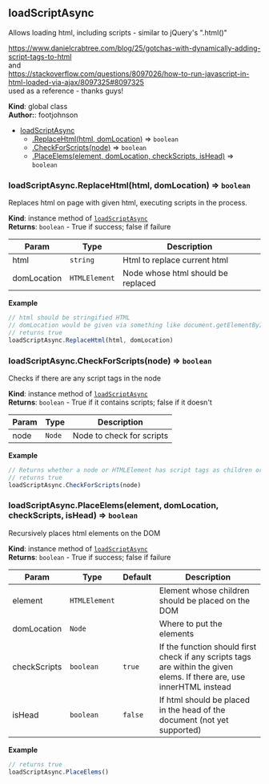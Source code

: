 <a name="loadScriptAsync"></a>

## loadScriptAsync
Allows loading html, including scripts - similar
to jQuery's ".html()"

https://www.danielcrabtree.com/blog/25/gotchas-with-dynamically-adding-script-tags-to-html <br/> and <br/>
https://stackoverflow.com/questions/8097026/how-to-run-javascript-in-html-loaded-via-ajax/8097325#8097325
<br/> used as a reference - thanks guys!

**Kind**: global class  
**Author:**: footjohnson  

* [loadScriptAsync](#loadScriptAsync)
    * [.ReplaceHtml(html, domLocation)](#loadScriptAsync+ReplaceHtml) ⇒ <code>boolean</code>
    * [.CheckForScripts(node)](#loadScriptAsync+CheckForScripts) ⇒ <code>boolean</code>
    * [.PlaceElems(element, domLocation, checkScripts, isHead)](#loadScriptAsync+PlaceElems) ⇒ <code>boolean</code>

<a name="loadScriptAsync+ReplaceHtml"></a>

### loadScriptAsync.ReplaceHtml(html, domLocation) ⇒ <code>boolean</code>
Replaces html on page with given html, executing scripts in the process.

**Kind**: instance method of [<code>loadScriptAsync</code>](#loadScriptAsync)  
**Returns**: <code>boolean</code> - True if success; false if failure  

| Param | Type | Description |
| --- | --- | --- |
| html | <code>string</code> | Html to replace current html |
| domLocation | <code>HTMLElement</code> | Node whose html should be replaced |

**Example**  
```js
// html should be stringified HTML
// domLocation would be given via something like document.getElementById("elementId");
// returns true
loadScriptAsync.ReplaceHtml(html, domLocation)
```
<a name="loadScriptAsync+CheckForScripts"></a>

### loadScriptAsync.CheckForScripts(node) ⇒ <code>boolean</code>
Checks if there are any script tags in the node

**Kind**: instance method of [<code>loadScriptAsync</code>](#loadScriptAsync)  
**Returns**: <code>boolean</code> - True if it contains scripts; false if it doesn't  

| Param | Type | Description |
| --- | --- | --- |
| node | <code>Node</code> | Node to check for scripts |

**Example**  
```js
// Returns whether a node or HTMLElement has script tags as children or grandchildren
// returns true
loadScriptAsync.CheckForScripts(node)
```
<a name="loadScriptAsync+PlaceElems"></a>

### loadScriptAsync.PlaceElems(element, domLocation, checkScripts, isHead) ⇒ <code>boolean</code>
Recursively places html elements on the DOM

**Kind**: instance method of [<code>loadScriptAsync</code>](#loadScriptAsync)  
**Returns**: <code>boolean</code> - True if success; false if failure  

| Param | Type | Default | Description |
| --- | --- | --- | --- |
| element | <code>HTMLElement</code> |  | Element whose children should be placed on the DOM |
| domLocation | <code>Node</code> |  | Where to put the elements |
| checkScripts | <code>boolean</code> | <code>true</code> | If the function should first check if any scripts tags                      are within the given elems. If there are, use innerHTML instead |
| isHead | <code>boolean</code> | <code>false</code> | If html should be placed in the head of the document (not yet supported) |

**Example**  
```js
// returns true
loadScriptAsync.PlaceElems()
```
